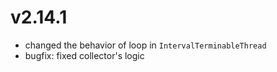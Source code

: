 # v2.14.1

* changed the behavior of loop in `IntervalTerminableThread`
* bugfix: fixed collector's logic
